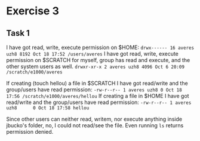 # Exercise 3

## Task 1

I have got read, write, execute permission on $HOME:
`drwx------ 16 averes uzh8 8192 Oct 18 17:52 /users/averes`
I have got read, write, execute permission on $SCRATCH for myself, group has read and execute, and
the other system users as well.
`drwxr-xr-x 2 averes uzh8 4096 Oct 6 20:09 /scratch/e1000/averes`

If creating (touch hellou) a file in $SCRATCH I have got read/write and the group/users have read permission:
`-rw-r--r-- 1 averes uzh8 0 Oct 18 17:56 /scratch/e1000/averes/hellou`
If creating a file in $HOME I have got read/write and the group/users have read permission:
`-rw-r--r-- 1 averes uzh8      0 Oct 18 17:58 hellou`

Since other users can neither read, writem, nor execute anything inside jbucko's folder, no, I could
not read/see the file. Even running `ls` returns permission denied.
